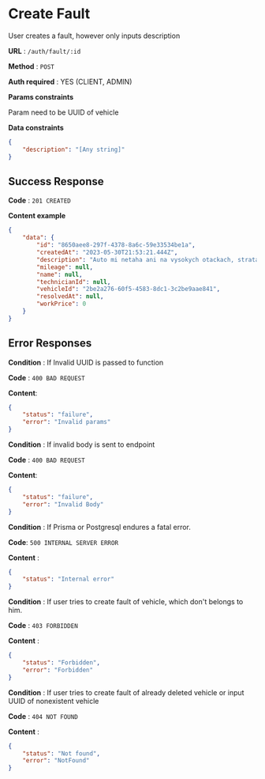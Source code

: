 # Create Fault

User creates a fault, however only inputs description

**URL** : `/auth/fault/:id`

**Method** : `POST`

**Auth required** : YES (CLIENT, ADMIN)

**Params constraints**

Param need to be UUID of vehicle

**Data constraints**

```json
{
	"description": "[Any string]"
}
```

## Success Response

**Code** : `201 CREATED`

**Content example**

```json
{
	"data": {
		"id": "8650aee8-297f-4378-8a6c-59e33534be1a",
		"createdAt": "2023-05-30T21:53:21.444Z",
		"description": "Auto mi netaha ani na vysokych otackach, strata vykonu..",
		"mileage": null,
		"name": null,
		"technicianId": null,
		"vehicleId": "2be2a276-60f5-4583-8dc1-3c2be9aae841",
		"resolvedAt": null,
		"workPrice": 0
	}
}
```


## Error Responses

**Condition** : If Invalid UUID is passed to function

**Code** : `400 BAD REQUEST`

**Content**:

```json
{
	"status": "failure",
	"error": "Invalid params"
}
```

**Condition** : If invalid body is sent to endpoint

**Code** : `400 BAD REQUEST`

**Content**:

```json
{
	"status": "failure",
	"error": "Invalid Body"
}
```

**Condition** : If Prisma or Postgresql endures a fatal error.

**Code**: `500 INTERNAL SERVER ERROR`

**Content** :
```json
{
    "status": "Internal error"
}
```


**Condition** : If user tries to create fault of vehicle, which don't belongs to him.

**Code** :  `403 FORBIDDEN`

**Content** :
```json
{
	"status": "Forbidden",
	"error": "Forbidden"
}
```

**Condition** : If user tries to create fault of already deleted vehicle or input UUID of nonexistent vehicle

**Code** : `404 NOT FOUND`

**Content** :
```json
{
	"status": "Not found",
	"error": "NotFound"
}
```